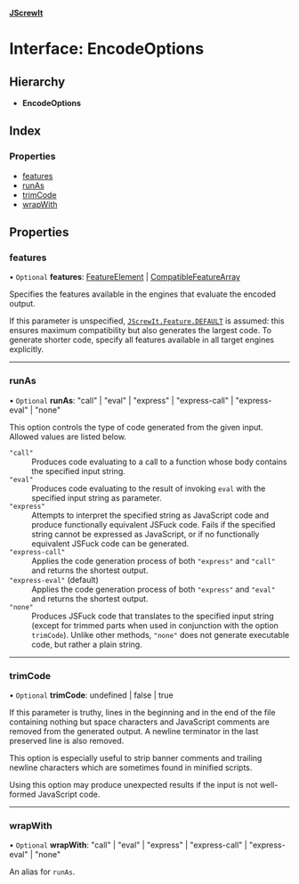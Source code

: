 **[JScrewIt](../README.md)**

# Interface: EncodeOptions

## Hierarchy

* **EncodeOptions**

## Index

### Properties

* [features](_jscrewit_.encodeoptions.md#features)
* [runAs](_jscrewit_.encodeoptions.md#runas)
* [trimCode](_jscrewit_.encodeoptions.md#trimcode)
* [wrapWith](_jscrewit_.encodeoptions.md#wrapwith)

## Properties

### features

• `Optional` **features**: [FeatureElement](../modules/_jscrewit_.md#featureelement) \| [CompatibleFeatureArray](../modules/_jscrewit_.md#compatiblefeaturearray)

Specifies the features available in the engines that evaluate the encoded output.

If this parameter is unspecified, <code>[JScrewIt.Feature.DEFAULT](_jscrewit_.featureall.md#default)</code> is
assumed: this ensures maximum compatibility but also generates the largest code.
To generate shorter code, specify all features available in all target engines
explicitly.

___

### runAs

• `Optional` **runAs**: \"call\" \| \"eval\" \| \"express\" \| \"express-call\" \| \"express-eval\" \| \"none\"

This option controls the type of code generated from the given input.
Allowed values are listed below.

<dl>

<dt><code>"call"</code></dt>
<dd>
Produces code evaluating to a call to a function whose body contains the specified input
string.
</dd>

<dt><code>"eval"</code></dt>
<dd>
Produces code evaluating to the result of invoking <code>eval</code> with the specified
input string as parameter.
</dd>

<dt><code>"express"</code></dt>
<dd>
Attempts to interpret the specified string as JavaScript code and produce functionally
equivalent JSFuck code.
Fails if the specified string cannot be expressed as JavaScript, or if no functionally
equivalent JSFuck code can be generated.
</dd>

<dt><code>"express-call"</code></dt>
<dd>
Applies the code generation process of both <code>"express"</code> and
<code>"call"</code> and returns the shortest output.
</dd>

<dt><code>"express-eval"</code> (default)</dt>
<dd>
Applies the code generation process of both <code>"express"</code> and
<code>"eval"</code> and returns the shortest output.
</dd>

<dt><code>"none"</code></dt>
<dd>
Produces JSFuck code that translates to the specified input string (except for trimmed
parts when used in conjunction with the option <code>trimCode</code>).
Unlike other methods, <code>"none"</code> does not generate executable code, but rather a
plain string.
</dd>

</dl>

___

### trimCode

• `Optional` **trimCode**: undefined \| false \| true

If this parameter is truthy, lines in the beginning and in the end of the file containing
nothing but space characters and JavaScript comments are removed from the generated
output.
A newline terminator in the last preserved line is also removed.

This option is especially useful to strip banner comments and trailing newline characters
which are sometimes found in minified scripts.

Using this option may produce unexpected results if the input is not well-formed
JavaScript code.

___

### wrapWith

• `Optional` **wrapWith**: \"call\" \| \"eval\" \| \"express\" \| \"express-call\" \| \"express-eval\" \| \"none\"

An alias for `runAs`.

